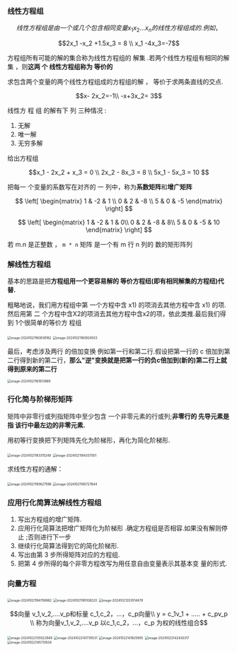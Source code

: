 ### 线性方程组 ###



```math
线性方程组 是由 一 个或几个包含相同变 量 x_1x_2 ... x_n 的线性方程组成的.例如，

```

```math
2x_1 -x_2 +1.5x_3 = 8 \\
x_1 -4x_3=-7
```

方程组所有可能的解的集合称为线性方程组的 解集 .若两个线性方程组有相同的解 集 ，则**这两 个 线性方程组称为 等价的** 

求包含两个变量的两个线性方程组成的方程组的解 ， 等价于求两条直线的交点.

```math
x- 2x_2=-1\\
-x+3x_2= 3
```

线性方 程 组 的解有下 列 三种情况 :

1. 无解
2. 唯一解
3. 无穷多解

给出方程组

```math
x_1 - 2x_2 + x_3 = 0 \\
2x_2 - 8x_3 = 8 \\
5x_1 - 5x_3 = 10

```

把每一 个变量的系数写在对齐的 一 列中，称为**系数矩阵**和**增广矩阵**
```math

 \left[
 \begin{matrix}
   1 & -2 & 1 \\
   0 & 2 & -8 \\
   5 & 0 & -5
  \end{matrix}
  \right] 

```

```math
 \left[
 \begin{matrix}
   1 & -2 & 1 & 0\\
   0 & 2 & -8 & 8\\
   5 & 0 & -5 & 10
  \end{matrix}
  \right] 
```

若 m.n 是正整数 ， ``m * n`` 矩阵 是一个有 m 行 n 列的 数的矩形阵列 

### 解线性方程组 ###

基本的思路是把**方程组用一个更容易解的 等价方程纽(即有相同解集的方程纽)代替.**

粗略地说，我们用方程组中第 一个方程中含 x1) 的项消去其他方程中含 x1) 的项.然后用第 二 个方程中含X2的项消去其他方程中含x2的项，依此类推.最后我们得到 1个很简单的等价方 程组

<img src="../images/image-20241021160838162.png" alt="image-20241021160838162" style="zoom:50%;" />

<img src="../images/image-20241021160924503.png" alt="image-20241021160924503" style="zoom:50%;" />

最后，考虑涉及两行 的倍加变换 例如第一行和第二行.假设把第一行的 c 倍加到第二行得到新的第二行，**那么"逆"变换就是把第一行的负c倍加到(新的)第二行上就得到原来的第二行**

<img src="../images/image-20241021161613989.png" alt="image-20241021161613989" style="zoom:50%;" />

### 行化简与阶梯形矩阵 ###

矩阵中非零行或列指矩阵中至少包含 一个非零元素的行或列;**非零行的 先导元素是指 该行中最左边的非零元素.**

用初等行变换把下列矩阵先化为阶梯形，再化为简化阶梯形.

<img src="../images/image-20241021183315248.png" alt="image-20241021183315248" style="zoom:50%;" />

<img src="../images/image-20241021184337001.png" alt="image-20241021184337001" style="zoom:50%;" />

求线性方程的通解：

<img src="../images/image-20241021185627596.png" alt="image-20241021185627596" style="zoom:50%;" />

<img src="../images/image-20241021185727644.png" alt="image-20241021185727644" style="zoom:50%;" />

### 应用行化简算法解线性方程组 ####

1. 写出方程组的增广矩阵.
2. 应用行化简算法把增广矩阵化为阶梯形 .确定方程组是否相容.如果没有解则停止 ;否则进行下一步
3. 继续行化简算法得到它的简化阶梯形.
4. 写出由第 3 步所得矩阵对应的方程组.
5. 把第 4 步所得的每个非零方程改写为用任意自由变量表示其基本变 量的形式.

### 向量方程 ###

<img src="../images/image-20241021194706962.png" alt="image-20241021194706962" style="zoom:50%;" />

<img src="../images/image-20241021195108220.png" alt="image-20241021195108220" style="zoom:50%;" />

<img src="../images/image-20241021203514478.png" alt="image-20241021203514478" style="zoom:50%;" />

```math
向量 v_1,v_2,....v_p和标量 c_1,c_2，...，c_p向量\\
 y = c_1v_1 + ..... + c_pv_p \\
 称为向量v_1,v_2,....v_p 以c_1,c_2，...，c_p 为权的线性组合
```

<img src="../images/image-20241022135522949.png" alt="image-20241022135522949" style="zoom:50%;" />

<img src="../images/image-20241022141735531.png" alt="image-20241022141735531" style="zoom:50%;" />

<img src="../images/image-20241022141825955.png" alt="image-20241022141825955" style="zoom:50%;" />

<img src="../images/image-20241022142430317.png" alt="image-20241022142430317" style="zoom:50%;" />



<img src="../images/image-20241022145731634.png" alt="image-20241022145731634" style="zoom:50%;" />









